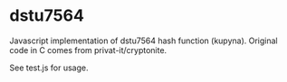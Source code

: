 dstu7564
========

Javascript implementation of dstu7564 hash function (kupyna). Original code in C comes from privat-it/cryptonite.

See test.js for usage.
